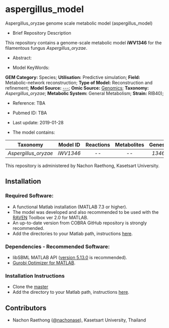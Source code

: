 # aspergillus_model
Aspergillus_oryzae genome scale metabolic model (aspergillus_model)

- Brief Repository Description

This repository contains a genome-scale metabolic model **iWV1346** for the filamentous fungus _Aspergillus_oryzae_.

- Abstract:

- Model KeyWords:

**GEM Category:** Species; **Utilisation:** Predictive simulation; **Field:** Metabolic-network reconstruction; **Type of Model:** Reconstruction and refinement; **Model Source:** [---](http://dx.doi.org////); **Omic Source:** [Genomics](http://dx.doi.org...); **Taxonomy:** _Aspergillus_oryzae_; **Metabolic System:** General Metabolism; **Strain:** RIB40);

- Reference: TBA

- Pubmed ID: TBA

- Last update: 2019-01-28

- The model contains:

| Taxonomy | Model ID | Reactions | Metabolites| Genes |
| ------------- |:-------------:|:-------------:|:-------------:|-----:|
| _Aspergillus_oryzae_ | _iWV1346_ | -- | -- | _1346_ |

This repository is administered by Nachon Raethong, Kasetsart University.



## Installation

### Required Software:

* A functional Matlab installation (MATLAB 7.3 or higher).
* The model was developed and also recommended to be used with the [RAVEN](https://github.com/SysBioChalmers/RAVEN) Toolbox ver 2.0 for MATLAB. 
* An up-to-date version from COBRA GitHub repository is strongly recommended.
* Add the directories to your Matlab path, instructions [here](https://se.mathworks.com/help/matlab/ref/addpath.html?requestedDomain=www.mathworks.com).

### Dependencies - Recommended Software:
* libSBML MATLAB API ([version 5.13.0](https://sourceforge.net/projects/sbml/files/libsbml/5.13.0/stable/MATLAB%20interface/)  is recommended).
* [Gurobi Optimizer for MATLAB](http://www.gurobi.com/registration/download-reg).


### Installation Instructions
* Clone the [master](https://github.com/nachonase/aspergillus_model)
* Add the directory to your Matlab path, instructions [here](https://se.mathworks.com/help/matlab/ref/addpath.html?requestedDomain=www.mathworks.com).


## Contributors
* Nachon Raethong ([@nachonase](https://github.com/nachonasee)), Kasetsart University, Thailand